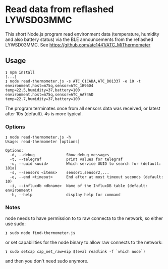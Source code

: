 # Read data from reflashed LYWSD03MMC

This short Node.js program read environment data
(temperature, humidity and also battery status)
via the BLE announcements from the reflashed LYWSD03MMC.
See https://github.com/atc1441/ATC_MiThermometer

## Usage

```
❯ npm install
[...]
❯ node read-thermometer.js -s ATC_C1CADA,ATC_D01337 -e 10 -t
environment,host=m75q,sensor=ATC_1B96D4 temp=22.5,humidity=37,battery=100
environment,host=m75q,sensor=ATC_AA74AD temp=22.7,humidity=37,battery=100
```
The program terminates once from all sensors data was received, or latest
after 10s (default). 4s is more typical. 

### Options

```
❯ node read-thermometer.js -h
Usage: read-thermometer [options]

Options:
  -d, --debug              Show debug messages
  -t, --telegraf           print values for telegraf
  -u, --uuid <uuid>        Which service UUID to search for (default: 181a)
  -s, --sensors <items>    sensor1,sensor2,...
  -e, --end <timeout>      End after at most timeout seconds (default: 10)
  -i, --influxdb <dbname>  Name of the InfluxDB table (default: environment)
  -h, --help               display help for command
```

### Notes

node needs to have permission to to raw connecta to the network, so either use sudo:
```
❯ sudo node find-thermometer.js
```
or set capabilities for the node binary to allow raw connects to the network:
```
❯ sudo setcap cap_net_raw+eip $(eval readlink -f `which node`)
```
and then you don't need sudo anymore.
